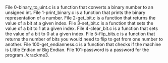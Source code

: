 File 0-binary_to_uint.c is a function that converts a binary number to an unsigned int.
File 1-print_binary.c is a function that prints the binary representation of a number.
File 2-get_bit.c is a function that returns the value of a bit at a given index.
File 3-set_bit.c is a function that sets the value of a bit to 1 at a given index.
File 4-clear_bit.c is a function that sets the value of a bit to 0 at a given index.
File 5-flip_bits.c is a function that returns the number of bits you would need to flip to get from one number to another.
File 100-get_endianness.c is a function that checks if the machine is Little Endian or Big Endian.
File 101-password is a password for the program ./crackme3.
